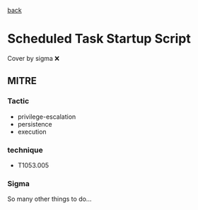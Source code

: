 [back](../index.md)
# Scheduled Task Startup Script
Cover by sigma :x: 

## MITRE
### Tactic
  - privilege-escalation
  - persistence
  - execution

### technique
  - T1053.005

### Sigma

 So many other things to do...